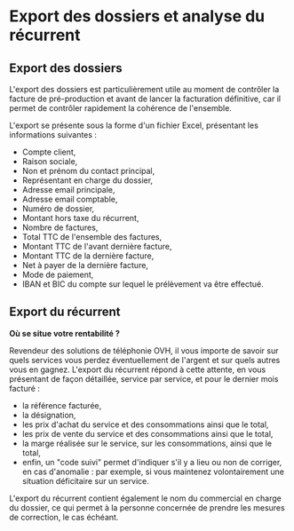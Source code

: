 # Export des dossiers et analyse du récurrent

## Export des dossiers
L'export des dossiers est particulièrement utile au moment de contrôler la facture de pré-production et avant de lancer la facturation définitive, car il permet de contrôler rapidement la cohérence de l'ensemble.

L'export se présente sous la forme d'un fichier Excel, présentant les informations suivantes :
* Compte client,
* Raison sociale,
* Non et prénom du contact principal,
* Représentant en charge du dossier,
* Adresse email principale,
* Adresse email comptable,
* Numéro de dossier,
* Montant hors taxe du récurrent,
* Nombre de factures,
* Total TTC de l'ensemble des factures,
* Montant TTC de l'avant dernière facture,
* Montant TTC de la dernière facture,
* Net à payer de la dernière facture,
* Mode de paiement,
* IBAN et BIC du compte sur lequel le prélèvement va être effectué.

## Export du récurrent

**Où se situe votre rentabilité ?**

Revendeur des solutions de téléphonie OVH, il vous importe de savoir sur quels services vous perdez éventuellement de l'argent et sur quels autres vous en gagnez. L'export du récurrent répond à cette attente, en vous présentant de façon détaillée, service par service, et pour le dernier mois facturé : 

* la référence facturée,
* la désignation,
* les prix d'achat du service et des consommations ainsi que le total,
* les prix de vente du service et des consommations ainsi que le total,
* la marge réalisée sur le service, sur les consommations, ainsi que le total,
* enfin, un "code suivi" permet d'indiquer s'il y a lieu ou non de corriger, en cas d'anomalie : par exemple, si vous maintenez volontairement une situation déficitaire sur un service.

L'export du récurrent contient également le nom du commercial en charge du dossier, ce qui permet à la personne concernée de prendre les mesures de correction, le cas échéant.

